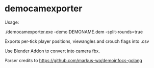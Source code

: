 # democamexporter

Usage:

./democamexporter.exe -demo DEMONAME.dem -split-rounds=true

Exports per-tick player positions, viewangles and crouch flags into .csv


Use Blender Addon to convert into camera fbx.


Parser credits to https://github.com/markus-wa/demoinfocs-golang
